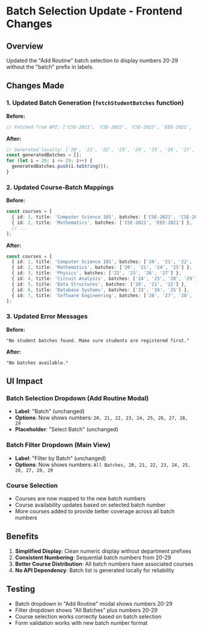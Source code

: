 # Batch Selection Update - Frontend Changes

## Overview
Updated the "Add Routine" batch selection to display numbers 20-29 without the "batch" prefix in labels.

## Changes Made

### 1. Updated Batch Generation (`fetchStudentBatches` function)
**Before:**
```typescript
// Fetched from API: ['CSE-2021', 'CSE-2022', 'CSE-2023', 'EEE-2021', 'EEE-2022']
```

**After:**
```typescript
// Generated locally: ['20', '21', '22', '23', '24', '25', '26', '27', '28', '29']
const generatedBatches = [];
for (let i = 20; i <= 29; i++) {
  generatedBatches.push(i.toString());
}
```

### 2. Updated Course-Batch Mappings
**Before:**
```typescript
const courses = [
  { id: 1, title: 'Computer Science 101', batches: ['CSE-2021', 'CSE-2022'] },
  { id: 2, title: 'Mathematics', batches: ['CSE-2021', 'EEE-2021'] },
  // ...
];
```

**After:**
```typescript
const courses = [
  { id: 1, title: 'Computer Science 101', batches: ['20', '21', '22', '23'] },
  { id: 2, title: 'Mathematics', batches: ['20', '21', '24', '25'] },
  { id: 3, title: 'Physics', batches: ['22', '23', '26', '27'] },
  { id: 4, title: 'Circuit Analysis', batches: ['24', '25', '28', '29'] },
  { id: 5, title: 'Data Structures', batches: ['20', '21', '22'] },
  { id: 6, title: 'Database Systems', batches: ['23', '24', '25'] },
  { id: 7, title: 'Software Engineering', batches: ['26', '27', '28', '29'] }
];
```

### 3. Updated Error Messages
**Before:**
```
"No student batches found. Make sure students are registered first."
```

**After:**
```
"No batches available."
```

## UI Impact

### Batch Selection Dropdown (Add Routine Modal)
- **Label**: "Batch" (unchanged)
- **Options**: Now shows numbers: `20, 21, 22, 23, 24, 25, 26, 27, 28, 29`
- **Placeholder**: "Select Batch" (unchanged)

### Batch Filter Dropdown (Main View)
- **Label**: "Filter by Batch" (unchanged)  
- **Options**: Now shows numbers: `All Batches, 20, 21, 22, 23, 24, 25, 26, 27, 28, 29`

### Course Selection
- Courses are now mapped to the new batch numbers
- Course availability updates based on selected batch number
- More courses added to provide better coverage across all batch numbers

## Benefits
1. **Simplified Display**: Clean numeric display without department prefixes
2. **Consistent Numbering**: Sequential batch numbers from 20-29
3. **Better Course Distribution**: All batch numbers have associated courses
4. **No API Dependency**: Batch list is generated locally for reliability

## Testing
- Batch dropdown in "Add Routine" modal shows numbers 20-29
- Filter dropdown shows "All Batches" plus numbers 20-29
- Course selection works correctly based on batch selection
- Form validation works with new batch number format